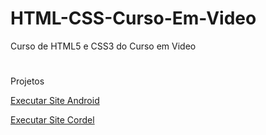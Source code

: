 # HTML-CSS-Curso-Em-Video
 Curso de HTML5 e CSS3 do Curso em Video
#
Projetos

<a href="https://mateusskv9.github.io/projeto-android/">Executar Site Android</a>

<a href="https://mateusskv9.github.io/projeto-cordel/">Executar Site Cordel</a>